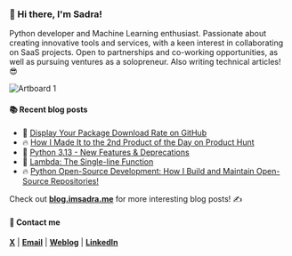 ### :wave: Hi there, I'm Sadra!
Python developer and Machine Learning enthusiast. Passionate about creating innovative tools and services, with a keen interest in collaborating on SaaS projects. Open to partnerships and co-working opportunities, as well as pursuing ventures as a solopreneur. Also writing technical articles! 😎

![Artboard 1](https://github.com/user-attachments/assets/e26ea370-87f2-474c-a25a-6f861d44c1fb)

#### :books: Recent blog posts
<!-- BLOGPOSTS:START -->
 - 🚀 [Display Your Package Download Rate on GitHub](https://blog.imsadra.me/display-your-package-download-rate-on-github)
 - 🔥 [How I Made It to the 2nd Product of the Day on Product Hunt](https://blog.imsadra.me/how-i-made-it-to-the-2nd-product-of-the-day-on-product-hunt)
 - 💯 [Python 3.13 - New Features &amp; Deprecations](https://blog.imsadra.me/python-313-new-features-deprecations)
 - 🚀 [Lambda: The Single-line Function](https://blog.imsadra.me/lambda-the-single-line-function)
 - 🔥 [Python Open-Source Development: How I Build and Maintain Open-Source Repositories!](https://blog.imsadra.me/python-open-source-development-how-i-build-and-maintain-open-source-repositories)<!-- BLOGPOSTS:END -->

Check out [__blog.imsadra.me__](https://blog.imsadra.me) for more interesting blog posts! ✍️

#### :call_me_hand: Contact me
[__X__](https://x.com/lnxpylnxpy) | [__Email__](mailto:lnxpylnxpy@gmail.com) | [__Weblog__](https://imsadra.me) | [__LinkedIn__](https://www.linkedin.com/in/sadra-yahyapour/)
